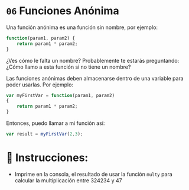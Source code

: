 # `06` Funciones Anónima

Una función anónima es una función sin nombre, por ejemplo:

```js
function(param1, param2) {
    return param1 * param2;
}
```
¿Ves cómo le falta un nombre? Probablemente te estarás preguntando: ¿Cómo llamo a esta función si no tiene un nombre?

Las funciones anónimas deben almacenarse dentro de una variable para poder usarlas. Por ejemplo:

```js
var myFirstVar = function(param1, param2)
{
    return param1 * param2;
}
```
Entonces, puedo llamar a mi función así:

```js
var result = myFirstVar(2,3);
```
# 📝 Instrucciones:

- Imprime en la consola, el resultado de usar la función `multy` para calcular la multiplicación entre 324234 y 47